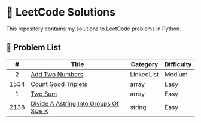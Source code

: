 # 🚀 LeetCode Solutions

This repository contains my solutions to LeetCode problems in Python.

## 📝 Problem List

| # | Title | Category | Difficulty |
|:---:|-------|----------|------------|
| 2 | [Add Two Numbers](https://leetcode.com/problems/add-two-numbers) | LinkedList | Medium |
| 1534 | [Count Good Triplets](https://leetcode.com/problems/count-good-triplets) | array | Easy |
| 1 | [Two Sum](https://leetcode.com/problems/two-sum) | array | Easy |
| 2138 | [Divide A Astring Into Groups Of Size K](https://leetcode.com/problems/divide-a-string-into-groups-of-size-k) | string | Easy |
